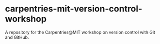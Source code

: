 # carpentries-mit-version-control-workshop
A repository for the Carpentries@MIT workshop on version control with Git and GitHub.